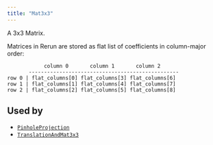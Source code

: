 ```yaml
---
title: "Mat3x3"
---
```


A 3x3 Matrix.

Matrices in Rerun are stored as flat list of coefficients in column-major order:
```text
            column 0       column 1       column 2
       -------------------------------------------------
row 0 | flat_columns[0] flat_columns[3] flat_columns[6]
row 1 | flat_columns[1] flat_columns[4] flat_columns[7]
row 2 | flat_columns[2] flat_columns[5] flat_columns[8]
```



## Used by

* [`PinholeProjection`](../components/pinhole_projection.md)
* [`TranslationAndMat3x3`](../datatypes/translation_and_mat3x3.md)
